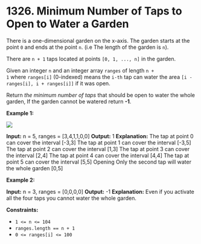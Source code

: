 # 1326. Minimum Number of Taps to Open to Water a Garden

There is a one-dimensional garden on the x-axis. The garden starts at the point `0` and ends at the point `n`. (i.e The length of the garden is `n`).

There are `n + 1` taps located at points `[0, 1, ..., n]` in the garden.

Given an integer `n` and an integer array `ranges` of length `n + 1` where `ranges[i]` (0-indexed) means the `i-th` tap can water the area `[i - ranges[i], i + ranges[i]]` if it was open.

Return _the minimum number of taps_ that should be open to water the whole garden, If the garden cannot be watered return **-1**.

**Example 1:**

![](https://assets.leetcode.com/uploads/2020/01/16/1685_example_1.png)

**Input:** n = 5, ranges = [3,4,1,1,0,0]
**Output:** 1
**Explanation:** The tap at point 0 can cover the interval [-3,3]
The tap at point 1 can cover the interval [-3,5]
The tap at point 2 can cover the interval [1,3]
The tap at point 3 can cover the interval [2,4]
The tap at point 4 can cover the interval [4,4]
The tap at point 5 can cover the interval [5,5]
Opening Only the second tap will water the whole garden [0,5]

**Example 2:**

**Input:** n = 3, ranges = [0,0,0,0]
**Output:** -1
**Explanation:** Even if you activate all the four taps you cannot water the whole garden.

**Constraints:**

- `1 <= n <= 104`
- `ranges.length == n + 1`
- `0 <= ranges[i] <= 100`